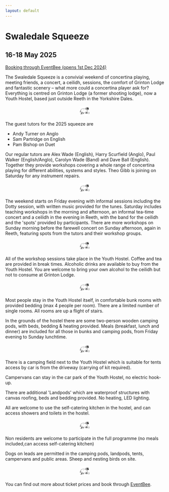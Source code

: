 ```yaml
---
layout: default
---
```

# Swaledale Squeeze

## 16-18 May 2025

[Booking through EventBee (opens 1st Dec 2024)](https://swaledale-squeeze-2025.eventbee.com)

The Swaledale Squeeze is a convivial weekend of concertina playing, meeting friends, a concert, a ceilidh, sessions, the comfort of Grinton Lodge and fantastic scenery – what more could a concertina player ask for? Everything is centred on Grinton Lodge (a former shooting lodge), now a Youth Hostel, based just outside Reeth in the Yorkshire Dales.

<div style="text-align:center"><img src="assets/images/ssicon.png" alt="Squeeze logo"></div>

The guest tutors for the 2025 squeeze are

- Andy Turner on Anglo
- Sam Partridge on English
- Pam Bishop on Duet

Our regular tutors are Alex Wade (English), Harry Scurfield (Anglo), Paul Walker (English/Anglo), Carolyn Wade (Band) and Dave Ball (English). Together they provide workshops covering a whole range of concertina playing for different abilities, systems and styles. Theo Gibb is joining on Saturday for any instrument repairs.

<div style="text-align:center"><img src="assets/images/ssicon.png" alt="Squeeze logo"></div>

The weekend starts on Friday evening with informal sessions including the Dotty session, with written music provided for the tunes. Saturday includes teaching workshops in the morning and afternoon, an informal tea-time concert and a ceilidh in the evening in Reeth, with the band for the ceilidh and the 'spots' provided by participants. There are more workshops on Sunday morning before the farewell concert on Sunday afternoon, again in Reeth, featuring spots from the tutors and their workshop groups.

<div style="text-align:center"><img src="assets/images/ssicon.png" alt="Squeeze logo"></div>

All of the workshop sessions take place in the Youth Hostel. Coffee and tea are provided in break times. Alcoholic drinks are available to buy from the Youth Hostel. You are welcome to bring your own alcohol to the ceilidh but not to consume at Grinton Lodge.

<div style="text-align:center"><img src="assets/images/ssicon.png" alt="Squeeze logo"></div>

Most people stay in the Youth Hostel itself, in comfortable bunk rooms with provided bedding (max 4 people per room). There are a limited number of single rooms. All rooms are up a flight of stairs.

In the grounds of the hostel there are some two-person wooden camping pods, with beds, bedding & heating provided.  Meals (breakfast, lunch and dinner) are included for all those in bunks and camping pods, from Friday evening to Sunday lunchtime.

<div style="text-align:center"><img src="assets/images/ssicon.png" alt="Squeeze logo"></div>

There is a camping field next to the Youth Hostel which is suitable for tents access by car is from the driveway (carrying of kit required).

Campervans can stay in the car park of the Youth Hostel, no electric hook-up.

There are additional 'Landpods' which are waterproof structures with canvas roofing, beds and bedding provided. No heating, LED lighting.

All are welcome to use the self-catering kitchen in the hostel, and can access showers and toilets in the hostel.

<div style="text-align:center"><img src="assets/images/ssicon.png" alt="Squeeze logo"></div>

Non residents are welcome to participate in the full programme (no meals included,can access self-catering kitchen)

Dogs on leads are permitted in the camping pods, landpods, tents, campervans and public areas. Sheep and nesting birds on site.

<div style="text-align:center"><img src="assets/images/ssicon.png" alt="Squeeze logo"></div>

You can find out more about ticket prices and book through [EventBee](https://swaledale-squeeze-2025.eventbee.com).